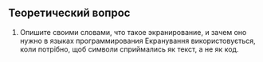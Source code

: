 ## Теоретический вопрос

1. Опишите своими словами, что такое экранирование, и зачем оно нужно в языках программирования
Екранування використовується, коли потрібно, щоб символи сприймались як текст, а не як код.